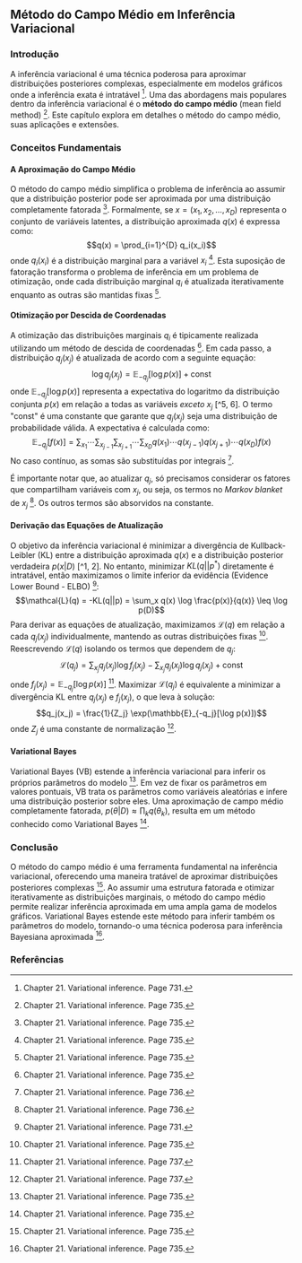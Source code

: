 ## Método do Campo Médio em Inferência Variacional

### Introdução
A inferência variacional é uma técnica poderosa para aproximar distribuições posteriores complexas, especialmente em modelos gráficos onde a inferência exata é intratável [^2]. Uma das abordagens mais populares dentro da inferência variacional é o **método do campo médio** (mean field method) [^5]. Este capítulo explora em detalhes o método do campo médio, suas aplicações e extensões.

### Conceitos Fundamentais
#### A Aproximação do Campo Médio
O método do campo médio simplifica o problema de inferência ao assumir que a distribuição posterior pode ser aproximada por uma distribuição completamente fatorada [^5]. Formalmente, se $x = (x_1, x_2, ..., x_D)$ representa o conjunto de variáveis latentes, a distribuição aproximada $q(x)$ é expressa como:
$$q(x) = \prod_{i=1}^{D} q_i(x_i)$$
onde $q_i(x_i)$ é a distribuição marginal para a variável $x_i$ [^5]. Esta suposição de fatoração transforma o problema de inferência em um problema de otimização, onde cada distribuição marginal $q_i$ é atualizada iterativamente enquanto as outras são mantidas fixas [^5].

#### Otimização por Descida de Coordenadas
A otimização das distribuições marginais $q_i$ é tipicamente realizada utilizando um método de descida de coordenadas [^5]. Em cada passo, a distribuição $q_j(x_j)$ é atualizada de acordo com a seguinte equação:
$$ \log q_j(x_j) = \mathbb{E}_{-q_j}[\log p(x)] + \text{const} $$
onde $\mathbb{E}_{-q_j}[\log p(x)]$ representa a expectativa do logaritmo da distribuição conjunta $p(x)$ em relação a todas as variáveis *exceto* $x_j$ [^5, 6]. O termo "const" é uma constante que garante que $q_j(x_j)$ seja uma distribuição de probabilidade válida. A expectativa é calculada como:
$$\mathbb{E}_{-q_j}[f(x)] = \sum_{x_1} \cdots \sum_{x_{j-1}} \sum_{x_{j+1}} \cdots \sum_{x_D} q(x_1) \cdots q(x_{j-1}) q(x_{j+1}) \cdots q(x_D) f(x)$$
No caso contínuo, as somas são substituídas por integrais [^6].

É importante notar que, ao atualizar $q_j$, só precisamos considerar os fatores que compartilham variáveis com $x_j$, ou seja, os termos no *Markov blanket* de $x_j$ [^6]. Os outros termos são absorvidos na constante.

#### Derivação das Equações de Atualização
O objetivo da inferência variacional é minimizar a divergência de Kullback-Leibler (KL) entre a distribuição aproximada $q(x)$ e a distribuição posterior verdadeira $p(x|D)$ [^1, 2]. No entanto, minimizar $KL(q||p^*)$ diretamente é intratável, então maximizamos o limite inferior da evidência (Evidence Lower Bound - ELBO) [^2]:
$$\mathcal{L}(q) = -KL(q||p) = \sum_x q(x) \log \frac{p(x)}{q(x)} \leq \log p(D)$$
Para derivar as equações de atualização, maximizamos $\mathcal{L}(q)$ em relação a cada $q_j(x_j)$ individualmente, mantendo as outras distribuições fixas [^5]. Reescrevendo $\mathcal{L}(q)$ isolando os termos que dependem de $q_j$:
$$\mathcal{L}(q_j) = \sum_{x_j} q_j(x_j) \log f_j(x_j) - \sum_{x_j} q_j(x_j) \log q_j(x_j) + \text{const}$$
onde $f_j(x_j) = \mathbb{E}_{-q_j}[\log p(x)]$ [^7]. Maximizar $\mathcal{L}(q_j)$ é equivalente a minimizar a divergência KL entre $q_j(x_j)$ e $f_j(x_j)$, o que leva à solução:
$$q_j(x_j) = \frac{1}{Z_j} \exp(\mathbb{E}_{-q_j}[\log p(x)])$$
onde $Z_j$ é uma constante de normalização [^7].

#### Variational Bayes
Variational Bayes (VB) estende a inferência variacional para inferir os próprios parâmetros do modelo [^5]. Em vez de fixar os parâmetros em valores pontuais, VB trata os parâmetros como variáveis aleatórias e infere uma distribuição posterior sobre eles.  Uma aproximação de campo médio completamente fatorada, $p(\theta|D) \approx \prod_k q(\theta_k)$, resulta em um método conhecido como Variational Bayes [^5].

### Conclusão
O método do campo médio é uma ferramenta fundamental na inferência variacional, oferecendo uma maneira tratável de aproximar distribuições posteriores complexas [^5]. Ao assumir uma estrutura fatorada e otimizar iterativamente as distribuições marginais, o método do campo médio permite realizar inferência aproximada em uma ampla gama de modelos gráficos. Variational Bayes estende este método para inferir também os parâmetros do modelo, tornando-o uma técnica poderosa para inferência Bayesiana aproximada [^5].

### Referências
[^2]: Chapter 21. Variational inference. Page 731.
[^5]: Chapter 21. Variational inference. Page 735.
[^6]: Chapter 21. Variational inference. Page 736.
[^7]: Chapter 21. Variational inference. Page 737.
<!-- END -->